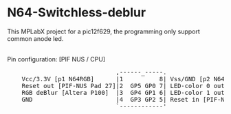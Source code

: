 # N64-Switchless-deblur

This MPLabX project for a pic12f629, the programming only support common anode led.<br><br>

Pin configuration: [PIF NUS / CPU]<br>
<pre>
                              ,------_-----.
    Vcc/3.3V [p1 N64RGB]      |1          8| Vss/GND [p2 N64RGB] 
    Reset out [PIF-NUS Pad 27]|2  GP5 GP0 7| LED-color 0 out (red)
    RGB deBlur [Altera P100]  |3  GP4 GP1 6| LED-color 1 out (green) 
    GND                       |4  GP3 GP2 5| Reset in [PIF-NUS Pad 27]
                              `------------'
</pre>
